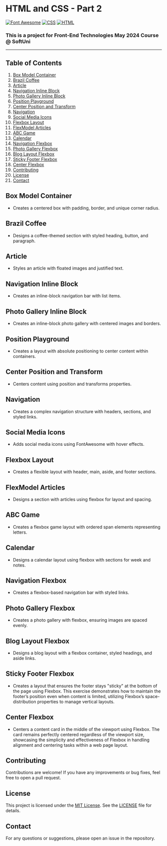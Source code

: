 # HTML and CSS - Part 2

[![Font Awesome](https://img.shields.io/badge/Font%20Awesome-005C7F.svg)](https://fontawesome.com/)
[![CSS](https://img.shields.io/badge/Made%20with-CSS-1572B6.svg)](https://developer.mozilla.org/en-US/docs/Web/CSS)
[![HTML](https://img.shields.io/badge/Made%20with-HTML-E34F26.svg)](https://developer.mozilla.org/en-US/docs/Web/HTML)
### This is a project for Front-End Technologies May 2024 Course @ SoftUni
---
## Table of Contents
1. [Box Model Container](#box-model-container)
2. [Brazil Coffee](#brazil-coffee)
3. [Article](#article)
4. [Navigation Inline Block](#navigation-inline-block)
5. [Photo Gallery Inline Block](#photo-gallery-inline-block)
6. [Position Playground](#position-playground)
7. [Center Position and Transform](#center-position-and-transform)
8. [Navigation](#navigation)
9. [Social Media Icons](#social-media-icons)
10. [Flexbox Layout](#flexbox-layout)
11. [FlexModel Articles](#flexmodel-articles)
12. [ABC Game](#abc-game)
13. [Calendar](#calendar)
14. [Navigation Flexbox](#navigation-flexbox)
15. [Photo Gallery Flexbox](#photo-gallery-flexbox)
16. [Blog Layout Flexbox](#blog-layout-flexbox)
17. [Sticky Footer Flexbox](#sticky-footer-flexbox)
18. [Center Flexbox](#center-flexbox)
19. [Contributing](#Contributing)
20. [License](#License)
21. [Contact](#Contact)

## Box Model Container
- Creates a centered box with padding, border, and unique corner radius.

## Brazil Coffee
- Designs a coffee-themed section with styled heading, button, and paragraph.

## Article
- Styles an article with floated images and justified text. 

## Navigation Inline Block
- Creates an inline-block navigation bar with list items.

## Photo Gallery Inline Block
- Creates an inline-block photo gallery with centered images and borders.

## Position Playground
- Creates a layout with absolute positioning to center content within containers.

## Center Position and Transform
- Centers content using position and transforms properties.

## Navigation
- Creates a complex navigation structure with headers, sections, and styled links.

## Social Media Icons
- Adds social media icons using FontAwesome with hover effects.

## Flexbox Layout
- Creates a flexible layout with header, main, aside, and footer sections.

## FlexModel Articles
- Designs a section with articles using flexbox for layout and spacing.

## ABC Game
- Creates a flexbox game layout with ordered span elements representing letters.

## Calendar
- Designs a calendar layout using flexbox with sections for week and notes.

## Navigation Flexbox
- Creates a flexbox-based navigation bar with styled links.

## Photo Gallery Flexbox
- Creates a photo gallery with flexbox, ensuring images are spaced evenly.

## Blog Layout Flexbox
- Designs a blog layout with a flexbox container, styled headings, and aside links.

## Sticky Footer Flexbox
- Creates a layout that ensures the footer stays "sticky" at the bottom of the page using Flexbox. This exercise demonstrates how to maintain the footer’s position even when content is limited, utilizing Flexbox’s space-distribution properties to manage vertical layouts.

## Center Flexbox
- Centers a content card in the middle of the viewport using Flexbox. The card remains perfectly centered regardless of the viewport size, showcasing the simplicity and effectiveness of Flexbox in handling alignment and centering tasks within a web page layout.

## Contributing
Contributions are welcome! If you have any improvements or bug fixes, feel free to open a pull request.

## License
This project is licensed under the [MIT License](LICENSE). See the [LICENSE](LICENSE) file for details.

## Contact
For any questions or suggestions, please open an issue in the repository.

